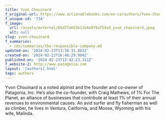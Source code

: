 ```yaml
---
title: Yvon Chouinard
f_original-url: https://www.actionablebooks.com/en-ca/authors/Yvon-Chouinard/
f_unique-id: '734'
f_image:
  url: /assets/external/65d77a653b11b4a979a754ad_yvon_chouinard.jpeg
  alt: null
slug: yvon-chouinard
f_summaries:
  - cms/summaries/the-responsible-company.md
updated-on: '2024-02-23T13:30:31.883Z'
created-on: '2024-02-22T16:46:29.904Z'
published-on: '2024-02-23T13:42:23.311Z'
f_website-2: http://www.patagonia.com
layout: '[authors].html'
tags: authors
---
```


Yvon Chouinard is a noted alpinist and the founder and co-owner of Patagonia, Inc. He’s also the co-founder, with Craig Mathews, of 1% For The Planet, an alliance of businesses that contribute at least 1% of their annual revenues to environmental causes. An avid surfer and fly fisherman as well as climber, he lives in Ventura, California, and Moose, Wyoming with his wife, Malinda.
